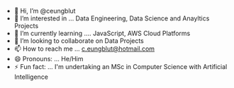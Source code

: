 - 👋 Hi, I’m @ceungblut
- 👀 I’m interested in ... Data Engineering, Data Science and Anayltics Projects
- 🌱 I’m currently learning .... JavaScript, AWS Cloud Platforms 
- 💞️ I’m looking to collaborate on Data Projects
- 📫 How to reach me ... c.eungblut@hotmail.com
- 😄 Pronouns: ... He/Him
- ⚡ Fun fact: ... I'm undertaking an MSc in Computer Science with Artificial Intelligence

<!---
ceungblut/ceungblut is a ✨ special ✨ repository because its `README.md` (this file) appears on your GitHub profile.
You can click the Preview link to take a look at your changes.
--->
